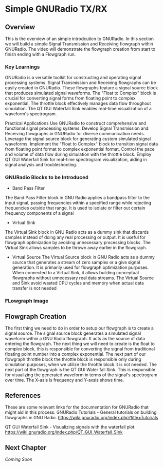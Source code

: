 
# Simple GNURadio TX/RX
## Overview
This is the overview of an simple introdcution to GNURadio. In this section we will build a simple Signal Transmission and Receiving flowgraph within GNURadio.
The video will demonstrate the flowgraph creation from start to finish ending with a Flowgraph run.

### Key Learnings
GNURadio is a versatile toolkit for constructing and operating signal processing systems.
Signal Transmission and Receiving flowgraphs can be easily created in GNURadio.
These flowgraphs feature a signal source block that produces simulated signal waveforms.
The "Float to Complex" block is crucial for converting signal forms from floating point to complex exponential.
The throttle block effectively manages data flow throughout simulation.
The QT GUI Waterfall Sink enables real-time visualization of a waveform's spectrogram.

Practical Applications
Use GNURadio to construct comprehensive and functional signal processing systems.
Develop Signal Transmission and Receiving flowgraphs in GNURadio for diverse communication needs.
Leverage the signal source block for generating custom simulated signal waveforms.
Implement the "Float to Complex" block to transition signal data from floating point format to complex exponential format.
Control the pace and volume of data flow during simulation with the throttle block.
Employ QT GUI Waterfall Sink for real-time spectrogram visualization, aiding in signal analysis and troubleshooting.

### GNURadio Blocks to be Introduced

* Band Pass Filter

The Band Pass Filter block in GNU Radio applies a bandpass filter to the input signal, passing frequencies within a specified range while rejecting frequencies outside that range. It is used to isolate or filter out certain frequency components of a signal

* Virtual Sink

The Virtual Sink block in GNU Radio acts as a dummy sink that discards samples instead of doing any real processing or output. It is useful for flowgraph optimization by avoiding unnecessary processing blocks. The Virtual Sink allows samples to be thrown away earlier in the flowgraph.

* Virtual Source 
The Virtual Source block in GNU Radio acts as a dummy source that generates a stream of zero samples or a give signal generation. It is primarily used for flowgraph optimization purposes. When connected to a Virtual Sink, it allows building conceptual flowgraphs without unnecessary real data streams. The Virtual Source and Sink avoid wasted CPU cycles and memory when actual data transfer is not needed



### FLowgraph Image


## Flowgraph Creation
The first thing we need to do in order to setup our flowgraph is to create a signal source. The signal source block generates a simulated signal waveform within a GNU Radio flowgraph. It acts as the source of data entering the flowgraph. The next thing we will need to create is the float to complex block, this is responsible for converting the signal from traditional floating point number into a complex exponential. The next part of our flowgraph throttle block the throttle block is responsible only during simulation purposes, when we utilize the throttle block it is not needed. The next part of the flowgraph is the QT GUI Water fall Sink. This is responsible for visualizing the generated waveform in terms of the signal's spectrogram over time. The X-asis is frequency and Y-axsis shows time. 

## References
These are some relevant links for the documentation for GNURadio that might aid in this process. 
GNURadio Tutorials - General tutorials on building flowgraphs in GNU Radio.
https://wiki.gnuradio.org/index.php?title=Tutorials

QT GUI Waterfall Sink - Visualizing signals with the waterfall plot.
https://wiki.gnuradio.org/index.php/QT_GUI_Waterfall_Sink

## Next Chapter
_Coming Soon_